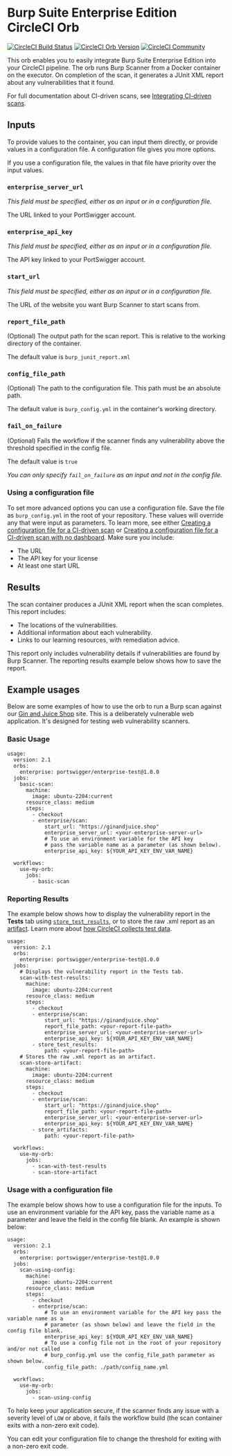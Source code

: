 # Burp Suite Enterprise Edition CircleCI Orb

[![CircleCI Build Status](https://circleci.com/gh/portSwigger-integrations/burp-suite-enterprise-circleci-orb.svg?style=shield "CircleCI Build Status")](https://circleci.com/gh/portSwigger-integrations/burp-suite-enterprise-circleci-orb) [![CircleCI Orb Version](https://badges.circleci.com/orbs/portswigger/burp-suite-enterprise.svg)](https://circleci.com/developer/orbs/orb/portswigger/burp-suite-enterprise) [![CircleCI Community](https://img.shields.io/badge/community-CircleCI%20Discuss-343434.svg)](https://discuss.circleci.com/c/ecosystem/orbs)

This orb enables you to easily integrate Burp Suite Enterprise Edition into your CircleCI pipeline. The orb runs Burp Scanner from a Docker container on the executor.
On completion of the scan, it generates a JUnit XML report about any vulnerabilities that it found. 

For full documentation about CI-driven scans, see [Integrating CI-driven scans](https://portswigger.net/burp/documentation/enterprise/integrate-ci-cd-platforms/ci-driven-scans).

## Inputs

To provide values to the container, you can input them directly, or provide values in a configuration file. A configuration file gives you more options.

If you use a configuration file, the values in that file have priority over the input values.

### `enterprise_server_url`

*This field must be specified, either as an input or in a configuration file.* 

The URL linked to your PortSwigger account.

### `enterprise_api_key`

*This field must be specified, either as an input or in a configuration file.* 

The API key linked to your PortSwigger account.

### `start_url`

*This field must be specified, either as an input or in a configuration file.* 

The URL of the website you want Burp Scanner to start scans from.

### `report_file_path`

(Optional) The output path for the scan report. This is relative to the working directory of the container.

The default value is `burp_junit_report.xml`

### `config_file_path`

(Optional) The path to the configuration file. This path must be an absolute path.

The default value is `burp_config.yml` in the container's working directory.

### `fail_on_failure`

(Optional) Fails the workflow if the scanner finds any vulnerability above the threshold specified in the config file.

The default value is `true`

*You can only specify `fail_on_failure` as an input and not in the config file.*

### Using a configuration file

To set more advanced options you can use a configuration file.
Save the file as `burp_config.yml` in the root of your repository. These values will override any that were input as parameters. To learn more, see either [Creating a configuration file for a CI-driven scan](https://portswigger.net/burp/documentation/enterprise/integrate-ci-cd-platforms/ci-driven-scans/create-config) or [Creating a configuration file for a CI-driven scan with no dashboard](https://portswigger.net/burp/documentation/enterprise/integrate-ci-cd-platforms/ci-driven-nodash/create-config).
Make sure you include:
* The URL
* The API key for your license
* At least one start URL

## Results
The scan container produces a JUnit XML report when the scan completes. This report includes:
* The locations of the vulnerabilities.
* Additional information about each vulnerability.
* Links to our learning resources, with remediation advice.

This report only includes vulnerability details if vulnerabilities are found by Burp Scanner. The reporting results example below shows how to save the report.

## Example usages

Below are some examples of how to use the orb to run a Burp scan against our [Gin and Juice Shop](https://ginandjuice.shop) site. This is a deliberately vulnerable web application. It's designed for testing web vulnerability scanners.

### Basic Usage


```
usage:
  version: 2.1
  orbs:
    enterprise: portswigger/enterprise-test@1.0.0
  jobs:
    basic-scan:
      machine:
        image: ubuntu-2204:current
      resource_class: medium
      steps:
        - checkout
        - enterprise/scan:
            start_url: "https://ginandjuice.shop"
            enterprise_server_url: <your-enterprise-server-url>
            # To use an environment variable for the API key 
            # pass the variable name as a parameter (as shown below).
            enterprise_api_key: ${YOUR_API_KEY_ENV_VAR_NAME}

  workflows:
    use-my-orb:
      jobs:
        - basic-scan
```

### Reporting Results
The example below shows how to display the vulnerability report in the **Tests** tab using [`store_test_results`](https://circleci.com/docs/configuration-reference/#storetestresults), or to store the raw .xml report as an [artifact](https://circleci.com/docs/artifacts/). Learn more about [how CircleCI collects test data](https://circleci.com/docs/collect-test-data/).

```
usage:
  version: 2.1
  orbs:
    enterprise: portswigger/enterprise-test@1.0.0
  jobs:
    # Displays the vulnerability report in the Tests tab.
    scan-with-test-results:
      machine:
        image: ubuntu-2204:current
      resource_class: medium
      steps:
        - checkout
        - enterprise/scan:
            start_url: "https://ginandjuice.shop"
            report_file_path: <your-report-file-path>
            enterprise_server_url: <your-enterprise-server-url>
            enterprise_api_key: ${YOUR_API_KEY_ENV_VAR_NAME}
        - store_test_results:
            path: <your-report-file-path>
    # Stores the raw .xml report as an artifact.
    scan-store-artifact:
      machine:
        image: ubuntu-2204:current
      resource_class: medium
      steps:
        - checkout
        - enterprise/scan:
            start_url: "https://ginandjuice.shop"
            report_file_path: <your-report-file-path>
            enterprise_server_url: <your-enterprise-server-url>
            enterprise_api_key: ${YOUR_API_KEY_ENV_VAR_NAME}
        - store_artifacts:
            path: <your-report-file-path>

  workflows:
    use-my-orb:
      jobs:
        - scan-with-test-results
        - scan-store-artifact
```

### Usage with a configuration file

The example below shows how to use a configuration file for the inputs. To use an environment variable for the API key, pass the variable name as a parameter and leave the field in the config file blank. An example is shown below:

```
usage:
  version: 2.1
  orbs:
    enterprise: portswigger/enterprise-test@1.0.0
  jobs:
    scan-using-config:
      machine:
        image: ubuntu-2204:current
      resource_class: medium
      steps:
        - checkout
        - enterprise/scan:
            # To use an environment variable for the API key pass the variable name as a
            # parameter (as shown below) and leave the field in the config file blank.
            enterprise_api_key: ${YOUR_API_KEY_ENV_VAR_NAME}
            # To use a config file not in the root of your repository and/or not called
            # burp_config.yml use the config_file_path parameter as shown below.
            config_file_path: ./path/config_name.yml

  workflows:
    use-my-orb:
      jobs:
        - scan-using-config
```

To help keep your application secure, if the scanner finds any issue with a severity level of `LOW` or above, it fails the workflow build (the scan container exits with a non-zero exit code).

You can edit your configuration file to change the threshold for exiting with a non-zero exit code.

